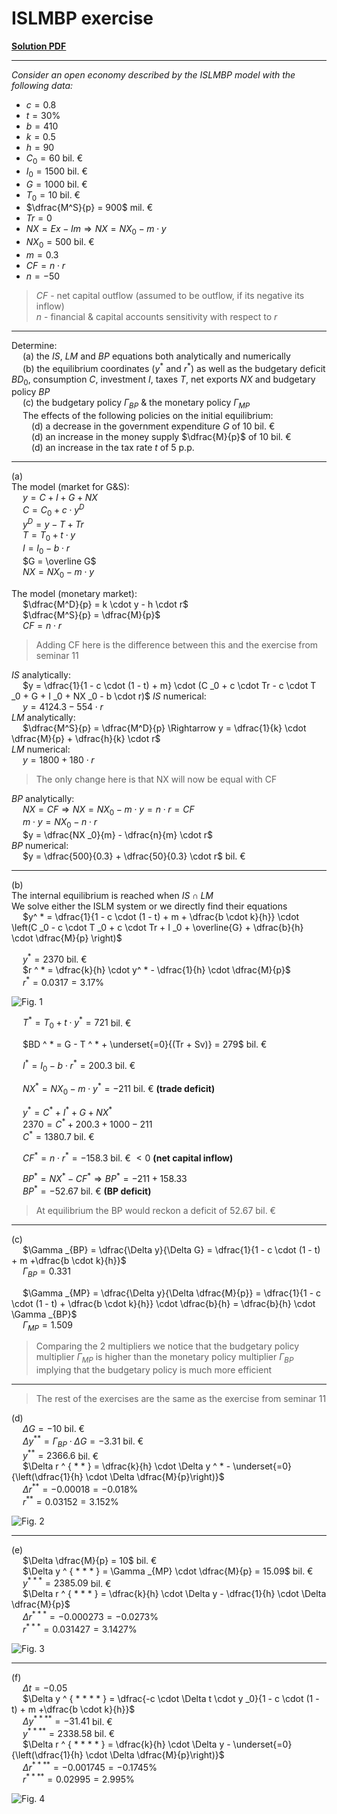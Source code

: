 # ISLMBP exercise

<ins>[**Solution PDF**](./seminar%20pdfs/S12.%20ISLMBP%20Exercise.pdf)

---
*Consider an open economy described by the ISLMBP model with the following data:*  
- $c = 0.8$
- $t = 30\%$
- $b = 410$
- $k = 0.5$
- $h = 90$
- $C _0 = 60$ bil. &euro;
- $I _0 = 1500$ bil. &euro;
- $G = 1000$ bil. &euro;
- $T _0 = 10$ bil. &euro;
- $\dfrac{M^S}{p} = 900$ mil. &euro;
- $Tr = 0$
- $NX = Ex - Im \Rightarrow NX = NX _0 - m \cdot y$
- $NX _0 = 500$ bil. &euro;
- $m = 0.3$
- $CF = n \cdot r$
- $n = -50$
> $CF$ - net capital outflow (assumed to be outflow, if its negative its inflow)  
> $n$ - financial & capital accounts sensitivity with respect to $r$  

---

Determine:  
&emsp; (a) the $IS$, $LM$ and $BP$ equations both analytically and numerically  
&emsp; (b) the equilibrium coordinates ($y ^ *$ and $r ^ *$) as well as the budgetary deficit $BD _0$, consumption $C$, investment $I$, taxes $T$, net exports $NX$ and budgetary policy $BP$  
&emsp; (c) the budgetary policy $\Gamma _{BP}$ & the monetary policy $\Gamma _{MP}$  
&emsp; The effects of the following policies on the initial equilibrium:  
&emsp;&emsp; (d) a decrease in the government expenditure $G$ of $10$ bil. &euro;  
&emsp;&emsp; (d) an increase in the money supply $\dfrac{M}{p}$ of $10$ bil. &euro;  
&emsp;&emsp; (d) an increase in the tax rate $t$ of $5$ p.p.  

---

(a)  
The model (market for G&S):  
&emsp; $y = C + I + G + NX$  
&emsp; $C = C _0 + c \cdot y ^D$  
&emsp; $y ^D = y - T + Tr$  
&emsp; $T = T _0 + t \cdot y$  
&emsp; $I = I _0 - b \cdot r$  
&emsp; $G = \overline G$  
&emsp; $NX = NX _0 - m \cdot y$  

The model (monetary market):  
&emsp; $\dfrac{M^D}{p} = k \cdot y - h \cdot r$  
&emsp; $\dfrac{M^S}{p} = \dfrac{M}{p}$  
&emsp; $CF = n \cdot r$  
> Adding CF here is the difference between this and the exercise from seminar 11

$IS$ analytically:  
&emsp; $y = \dfrac{1}{1 - c \cdot (1 - t) + m} \cdot (C _0 + c \cdot Tr - c \cdot T _0 + G + I _0 + NX _0 - b \cdot r)$
$IS$ numerical:  
&emsp; $y = 4124.3 - 554 \cdot r$  
$LM$ analytically:  
&emsp; $\dfrac{M^S}{p} = \dfrac{M^D}{p} \Rightarrow y = \dfrac{1}{k} \cdot \dfrac{M}{p} + \dfrac{h}{k} \cdot r$  
$LM$ numerical:  
&emsp; $y = 1800 + 180 \cdot r$  
> The only change here is that NX will now be equal with CF  

$BP$ analytically:  
&emsp; $NX = CF \Rightarrow NX = NX _0 - m \cdot y = n \cdot r = CF$  
&emsp; $m \cdot y = NX _0 - n \cdot r$  
&emsp; $y = \dfrac{NX _0}{m} - \dfrac{n}{m} \cdot r$  
$BP$ numerical:  
&emsp; $y = \dfrac{500}{0.3} + \dfrac{50}{0.3} \cdot r$ bil. &euro;

---

(b)  
The internal equilibrium is reached when $IS \cap LM$  
We solve either the ISLM system or we directly find their equations  
&emsp; $y^ * = \dfrac{1}{1 - c \cdot (1 - t) + m + \dfrac{b \cdot k}{h}} \cdot \left(C _0 - c \cdot T _0 + c \cdot Tr + I _0 + \overline{G} + \dfrac{b}{h} \cdot \dfrac{M}{p} \right)$  

&emsp; $y ^ * = 2370$ bil. &euro;    
&emsp; $r ^ * = \dfrac{k}{h} \cdot y^ * - \dfrac{1}{h} \cdot \dfrac{M}{p}$  
&emsp; $r ^ * = 0.0317 = 3.17\%$  

![Fig. 1](images/S12.%20Fig1.png)

&emsp; $T ^ * = T _0 + t \cdot y ^ * = 721$ bil. &euro;

&emsp; $BD ^ * = G - T ^ * + \underset{=0}{(Tr + Sv)} = 279$ bil. &euro;  

&emsp; $I ^ * = I _0 - b \cdot r ^ * = 200.3$ bil. &euro;  

&emsp; $NX ^ * = NX _0 - m \cdot y ^ * = -211$ bil. &euro; **(trade deficit)**  

&emsp; $y ^ * = C ^ * + I ^ * + G + NX ^ *$  
&emsp; $2370 = C ^ * + 200.3 + 1000 - 211$  
&emsp; $C ^ * = 1380.7$ bil. &euro;  

&emsp; $CF ^ * = n \cdot r ^ * = -158.3$ bil. &euro; $< 0$ **(net capital inflow)**  

&emsp; $BP ^ * = NX ^ * - CF ^ * \Rightarrow BP ^ * = -211 + 158.33$  
&emsp; $BP ^ * = -52.67$ bil. &euro; **(BP deficit)**  

> At equilibrium the BP would reckon a deficit of $52.67$ bil. &euro;

---

(c)  
&emsp; $\Gamma _{BP} = \dfrac{\Delta y}{\Delta G} = \dfrac{1}{1 - c \cdot (1 - t) + m +\dfrac{b \cdot k}{h}}$  
&emsp; $\Gamma _{BP} = 0.331$  

&emsp; $\Gamma _{MP} = \dfrac{\Delta y}{\Delta \dfrac{M}{p}} = \dfrac{1}{1 - c \cdot (1 - t) + \dfrac{b \cdot k}{h}} \cdot \dfrac{b}{h} = \dfrac{b}{h} \cdot \Gamma _{BP}$  
&emsp; $\Gamma _{MP} = 1.509$  
> Comparing the 2 multipliers we notice that the budgetary policy multiplier $\Gamma _{MP}$ is higher than the monetary policy multiplier $\Gamma _{BP}$ implying that the budgetary policy is much more efficient

---

> The rest of the exercises are the same as the exercise from seminar 11

(d)  
&emsp; $\Delta G = -10$ bil. &euro;  
&emsp; $\Delta y ^ { * * } = \Gamma _{BP} \cdot \Delta G = -3.31$ bil. &euro;  
&emsp; $y ^ { * * } = 2366.6$ bil. &euro;  
&emsp; $\Delta r ^ { * * } = \dfrac{k}{h} \cdot \Delta y ^ * - \underset{=0}{\left(\dfrac{1}{h} \cdot \Delta \dfrac{M}{p}\right)}$  
&emsp; $\Delta r ^ { * * } = -0.00018 = -0.018\%$  
&emsp; $r ^ { * * } = 0.03152 = 3.152\%$  

![Fig. 2](images/S12.%20Fig2.png)

---

(e)  
&emsp; $\Delta \dfrac{M}{p} = 10$ bil. &euro;  
&emsp; $\Delta y ^ { * * * } = \Gamma _{MP} \cdot \dfrac{M}{p} = 15.09$ bil. &euro;  
&emsp; $y ^ { * * * } = 2385.09$ bil. &euro;  
&emsp; $\Delta r ^ { * * * } = \dfrac{k}{h} \cdot \Delta y - \dfrac{1}{h} \cdot \Delta \dfrac{M}{p}$  
&emsp; $\Delta r ^ { * * * } = -0.000273 = -0.0273\%$  
&emsp; $r ^ { * * * } = 0.031427 = 3.1427\%$  

![Fig. 3](images/S12.%20Fig3.png)

---

(f)  
&emsp; $\Delta t = -0.05$  
&emsp; $\Delta y ^ { * * * * } = \dfrac{-c \cdot \Delta t \cdot y _0}{1 - c \cdot (1 - t) + m +\dfrac{b \cdot k}{h}}$  
&emsp; $\Delta y ^ { * * * * } = -31.41$ bil. &euro;  
&emsp; $y ^ { * * * * } = 2338.58$ bil. &euro;  
&emsp; $\Delta r ^ { * * * * } = \dfrac{k}{h} \cdot \Delta y - \underset{=0}{\left(\dfrac{1}{h} \cdot \Delta \dfrac{M}{p}\right)}$  
&emsp; $\Delta r ^ { * * * * } = -0.001745 = -0.1745\%$  
&emsp; $r ^ { * * * * } = 0.02995 = 2.995\%$  

![Fig. 4](images/S12.%20Fig4.png)
